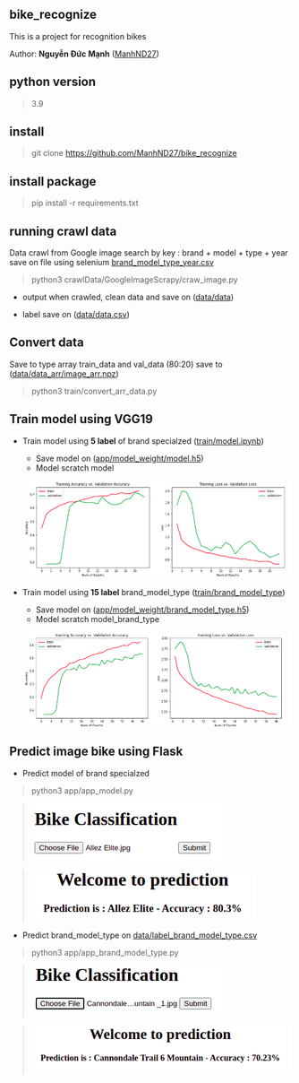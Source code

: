 ## bike_recognize
This is a project for recognition bikes

Author: **Nguyễn Đức Mạnh** ([ManhND27](https://github.com/ManhND27))
## python version 
> 3.9
## install 
> git clone https://github.com/ManhND27/bike_recognize
## install package 
> pip install -r requirements.txt
## running crawl data
Data crawl from Google image search by key : brand + model + type + year save on file 
using selenium
[brand_model_type_year.csv](https://github.com/ManhND27/bike_recognize/blob/main/data/brand_model_type_year.csv)

> python3 crawlData/GoogleImageScrapy/craw_image.py

* output when crawled, clean data and save on  ([data/data](https://drive.google.com/drive/folders/1gAyxFjwnREZwUry1sxm1-elped7Jwjku?usp=sharing))

* label save on ([data/data.csv](https://github.com/ManhND27/bike_recognize/blob/main/data/data.csv))
## Convert data 
Save to type array train_data and val_data (80:20) save to ([data/data_arr/image_arr.npz](https://drive.google.com/file/d/1sEWjH2LCnu6xtAfVW290hUexBBxkNlVf/view?usp=sharing))
> python3 train/convert_arr_data.py 
## Train model using VGG19
* Train model using **5 label** of brand specialzed ([train/model.ipynb](https://www.kaggle.com/codergay99/bike-reconigtion-model))
  * Save model on ([app/model_weight/model.h5](https://drive.google.com/file/d/1JmFmM9aC76SViE6Q54L7HnuBwda7ooFM/view?usp=sharing))
  * Model scratch model
  

  ![](train/model.png)
* Train model using **15 label** brand_model_type ([train/brand_model_type](https://www.kaggle.com/manhnd99/build-model))
  * Save model on ([app/model_weight/brand_model_type.h5](https://drive.google.com/file/d/10hRoFgi4V96tTaXF_35LlLuE3C_z7A31/view?usp=sharing)) 
  * Model scratch model_brand_type
  

  ![](train/brand_model_type.png)

## Predict image bike using Flask
* Predict model of brand specialzed 
> python3 app/app_model.py

> ![](train/predict_model.png)

> ![](train/model_flask.png)
* Predict brand_model_type on [data/label_brand_model_type.csv](https://github.com/ManhND27/bike_recognize/blob/main/data/label_brand_model_type.csv)
> python3 app/app_brand_model_type.py

> ![](train/brand_model_flask.png)

> ![](train/predict_brand_model_type.png)
